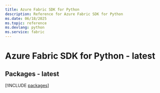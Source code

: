 ```yaml
---
title: Azure Fabric SDK for Python
description: Reference for Azure Fabric SDK for Python
ms.date: 06/18/2025
ms.topic: reference
ms.devlang: python
ms.service: fabric
---
```

# Azure Fabric SDK for Python - latest
## Packages - latest
[!INCLUDE [packages](fabric-index.md)]